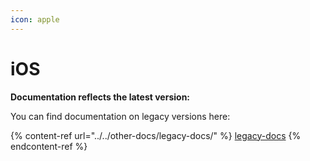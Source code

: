 ```yaml
---
icon: apple
---
```


# iOS

**Documentation reflects the latest version:**&#x20;

You can find documentation on legacy versions here:

{% content-ref url="../../other-docs/legacy-docs/" %}
[legacy-docs](../../other-docs/legacy-docs/)
{% endcontent-ref %}
